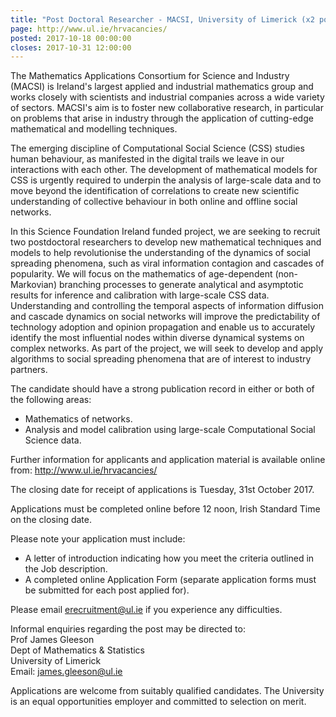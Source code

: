```yaml
---
title: "Post Doctoral Researcher - MACSI, University of Limerick (x2 positions)"
page: http://www.ul.ie/hrvacancies/
posted: 2017-10-18 00:00:00
closes: 2017-10-31 12:00:00
---
```


The Mathematics Applications Consortium for Science and Industry (MACSI) is 
Ireland's largest applied and industrial mathematics group and works closely 
with scientists and industrial companies across a wide variety of sectors. 
MACSI's aim is to foster new collaborative research, in particular on problems 
that arise in industry through the application of cutting-edge mathematical and 
modelling techniques. 

The emerging discipline of Computational Social Science (CSS) studies human 
behaviour, as manifested in the digital trails we leave in our interactions with 
each other. The development of mathematical models for CSS is urgently required 
to underpin the analysis of large-scale data and to move beyond the 
identification of correlations to create new scientific understanding of 
collective behaviour in both online and offline social networks.

In this Science Foundation Ireland funded project, we are seeking to recruit two 
postdoctoral researchers to develop new mathematical techniques and models to 
help revolutionise the understanding of the dynamics of social spreading 
phenomena, such as viral information contagion and cascades of popularity. We 
will focus on the mathematics of age-dependent (non-Markovian) branching 
processes to generate analytical and asymptotic results for inference and 
calibration with large-scale CSS data. Understanding and controlling the 
temporal aspects of information diffusion and cascade dynamics on social 
networks will improve the predictability of technology adoption and opinion 
propagation and enable us to accurately identify the most influential nodes 
within diverse dynamical systems on complex networks. As part of the project, we 
will seek to develop and apply algorithms to social spreading phenomena that are 
of interest to industry partners. 

The candidate should have a strong publication record in either or both of the 
following areas:  

- Mathematics of networks.  
- Analysis and model calibration using large-scale Computational Social Science data.


Further information for applicants and application material is 
available online from: <http://www.ul.ie/hrvacancies/>

The closing date for receipt of applications is Tuesday, 31st October 
2017.

Applications must be completed online before 12 noon, Irish Standard 
Time on the closing date.

Please note your application must include:

- A letter of introduction indicating how you meet the criteria outlined in the 
Job description.
- A completed online Application Form (separate application forms must be 
submitted for each post applied for).

Please email <erecruitment@ul.ie> if you experience any difficulties. 

Informal enquiries regarding the post may be directed to:   
Prof James Gleeson  
Dept of Mathematics & Statistics   
University of Limerick   
Email: <james.gleeson@ul.ie>

Applications are welcome from suitably qualified candidates.
The University is an equal opportunities employer and committed to 
selection on merit.
 